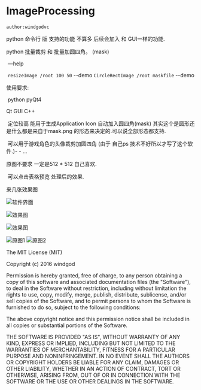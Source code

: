 # **ImageProcessing**

`author:windgodvc`

python 命令行 版 支持的功能 不算多 后续会加入 和 GUI一样的功能.

python 批量裁剪 和 批量加圆四角。 (mask)

​	—help

​	`resizeImage /root 100 50` --demo
  	`CircleRectImage /root maskfile` --demo

使用要求:

​	python  pyQt4

Qt GUI C++

​	定位较高 能用于生成Application Icon 自动加入圆四角(mask) 其实这个是圆形还是什么都是来自于mask.png 的形态来决定的.可以说全部形态都支持.

​	可以用于游戏角色的头像裁剪加圆四角 (由于 自己ps 技术不好所以才写了这个软件.)- - ...

原图不要求 一定是512 * 512 自己喜欢.

​	可以点击表格预览 处理后的效果.

来几张效果图

![软件界面](https://github.com/windgodvc/ImageProcessing/blob/master/otherres/122.jpg)  

![效果图](https://github.com/windgodvc/ImageProcessing/blob/master/otherres/FE004F17-D1F3-4B7C-9719-18B21C0F3928.png)  

![效果图](https://github.com/windgodvc/ImageProcessing/blob/master/otherres/75CB32A5-3436-4D8B-B0DF-531C5CA15868.png)  

![原图1](https://github.com/windgodvc/ImageProcessing/blob/master/otherres/Test1.png)  ![原图2](https://github.com/windgodvc/ImageProcessing/blob/master/otherres/Test2.png)



The MIT License (MIT)

Copyright (c) 2016 windgod

Permission is hereby granted, free of charge, to any person obtaining a copy of this software and associated documentation files (the "Software"), to deal in the Software without restriction, including without limitation the rights to use, copy, modify, merge, publish, distribute, sublicense, and/or sell copies of the Software, and to permit persons to whom the Software is furnished to do so, subject to the following conditions:

The above copyright notice and this permission notice shall be included in all copies or substantial portions of the Software.

THE SOFTWARE IS PROVIDED "AS IS", WITHOUT WARRANTY OF ANY KIND, EXPRESS OR IMPLIED, INCLUDING BUT NOT LIMITED TO THE WARRANTIES OF MERCHANTABILITY, FITNESS FOR A PARTICULAR PURPOSE AND NONINFRINGEMENT. IN NO EVENT SHALL THE AUTHORS OR COPYRIGHT HOLDERS BE LIABLE FOR ANY CLAIM, DAMAGES OR OTHER LIABILITY, WHETHER IN AN ACTION OF CONTRACT, TORT OR OTHERWISE, ARISING FROM, OUT OF OR IN CONNECTION WITH THE SOFTWARE OR THE USE OR OTHER DEALINGS IN THE SOFTWARE.


​	

